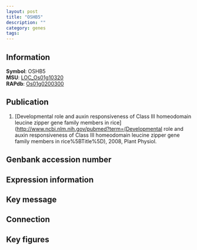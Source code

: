 ```yaml
---
layout: post
title: "OSHB5"
description: ""
category: genes
tags: 
---
```


## Information
__Symbol__: OSHB5  
__MSU__: [LOC_Os01g10320](http://rice.plantbiology.msu.edu/cgi-bin/ORF_infopage.cgi?orf=LOC_Os01g10320)  
__RAPdb__: [Os01g0200300](http://rapdb.dna.affrc.go.jp/viewer/gbrowse_details/irgsp1?name=Os01g0200300)  

## Publication
1. [Developmental role and auxin responsiveness of Class III homeodomain leucine zipper gene family members in rice](http://www.ncbi.nlm.nih.gov/pubmed?term=(Developmental role and auxin responsiveness of Class III homeodomain leucine zipper gene family members in rice%5BTitle%5D), 2008, Plant Physiol.

## Genbank accession number

## Expression information

## Key message

## Connection

## Key figures


